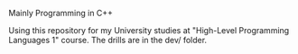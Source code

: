 Mainly Programming in C++

Using this repository for my University studies at "High-Level Programming Languages 1" course.
The drills are in the dev/ folder.
